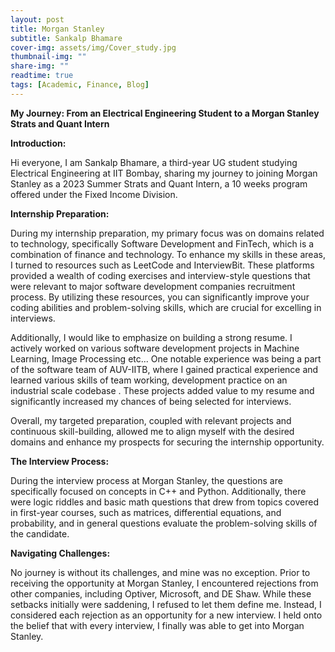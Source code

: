 ```yaml
---
layout: post
title: Morgan Stanley
subtitle: Sankalp Bhamare
cover-img: assets/img/Cover_study.jpg
thumbnail-img: ""
share-img: ""
readtime: true
tags: [Academic, Finance, Blog]
---
```


**My Journey: From an Electrical Engineering Student to a Morgan Stanley Strats and Quant Intern**

**Introduction:**

Hi everyone, I am Sankalp Bhamare, a third-year UG student studying
Electrical Engineering at IIT Bombay, sharing my journey to joining
Morgan Stanley as a 2023 Summer Strats and Quant Intern, a 10 weeks
program offered under the Fixed Income Division.

**Internship Preparation:**

During my internship preparation, my primary focus was on domains
related to technology, specifically Software Development and FinTech,
which is a combination of finance and technology. To enhance my skills
in these areas, I turned to resources such as LeetCode and InterviewBit.
These platforms provided a wealth of coding exercises and
interview-style questions that were relevant to major software
development companies recruitment process. By utilizing these resources,
you can significantly improve your coding abilities and problem-solving
skills, which are crucial for excelling in interviews.

Additionally, I would like to emphasize on building a strong resume. I
actively worked on various software development projects in Machine
Learning, Image Processing etc\... One notable experience was being a
part of the software team of AUV-IITB, where I gained practical
experience and learned various skills of team working, development
practice on an industrial scale codebase . These projects added value to
my resume and significantly increased my chances of being selected for
interviews.

Overall, my targeted preparation, coupled with relevant projects and
continuous skill-building, allowed me to align myself with the desired
domains and enhance my prospects for securing the internship
opportunity.

**The Interview Process:**

During the interview process at Morgan Stanley, the questions are
specifically focused on concepts in C++ and Python. Additionally, there
were logic riddles and basic math questions that drew from topics
covered in first-year courses, such as matrices, differential equations,
and probability, and in general questions evaluate the problem-solving
skills of the candidate.

**Navigating Challenges:**

No journey is without its challenges, and mine was no exception. Prior
to receiving the opportunity at Morgan Stanley, I encountered rejections
from other companies, including Optiver, Microsoft, and DE Shaw. While
these setbacks initially were saddening, I refused to let them define
me. Instead, I considered each rejection as an opportunity for a new
interview. I held onto the belief that with every interview, I finally
was able to get into Morgan Stanley.
